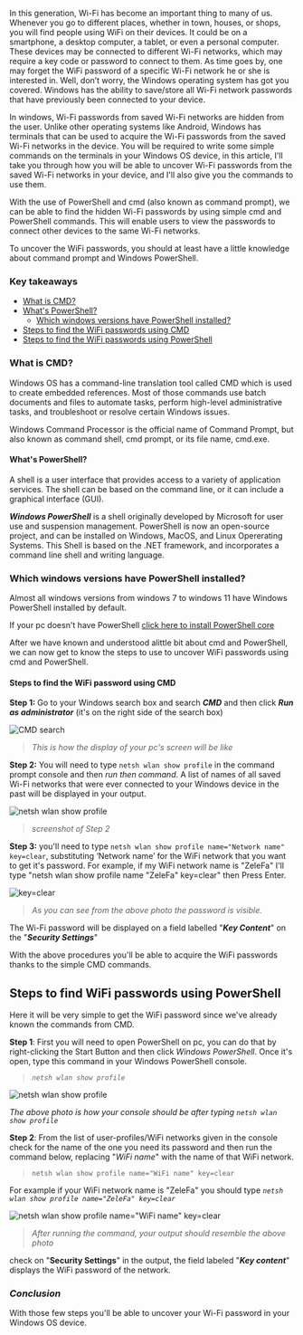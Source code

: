 In this generation, Wi-Fi has become an important thing to many of us. Whenever you go to different places, whether in town, houses, or shops, you will find people using WiFi on their devices. It could be on a smartphone, a desktop computer, a tablet, or even a personal computer. These devices may be connected to different Wi-Fi networks, which may require a key code or password to connect to them. As time goes by, one may forget the WiFi password of a specific Wi-Fi network he or she is interested in. Well, don’t worry, the Windows operating system has got you covered. Windows has the ability to save/store all Wi-Fi network passwords that have previously been connected to your device.

In windows, Wi-Fi passwords from saved Wi-Fi networks are hidden from the user. Unlike other operating systems like Android, Windows has terminals that can be used to acquire the Wi-Fi passwords from the saved Wi-Fi networks in the device. You will be required to write some simple commands on the terminals in your Windows OS device, in this article, I'll take you through how you will be able to unсоver Wi-Fi раsswоrds from the saved Wi-Fi networks in your device, and I'll also give you the commands to use them.

With the use of PowerShell and cmd (also known as command prompt), we can be able to find the hidden Wi-Fi passwords by using simple cmd and PowerShell commands. This will enable users to view the passwords to connect other devices to the same Wi-Fi networks.

To uncover the WiFi passwords, you should at least have a little knowledge about command prompt and Windows PowerShell.

### Key takeaways

- [What is CMD?](#what-is-cmd?)
- [What's PowerShell?](#what's-powershell?)
  - [Which windows versions have PowerShell installed?](which-windows-versions-have-powershell-installed?)
- [Steps to find the WiFi passwords using CMD](#steps-to-find-the-wifi-passwords-using-cmd)
- [Steps to find the WiFi passwords using PowerShell](#steps-to-find-the-wifi-passwords-using-powershell)

### What is CMD?

Windows OS has a command-line translation tool called CMD which is used to create embedded references. Most of those commands use batch documents and files to automate tasks, perform high-level administrative tasks, and troubleshoot or resolve certain Windows issues.

Windows Command Processor is the official name of Command Prompt, but also known as command shell, cmd prompt, or its file name, cmd.exe.

#### What's PowerShell?

A shell is a user interface that provides access to a variety of application services. The shell can be based on the command line, or it can include a graphical interface (GUI).

***Windows PowerShell*** is a shell originally developed by Microsoft for user use and suspension management. PowerShell is now an open-source project, and can be installed on Windows, MacOS, and Linux Opererating Systems. This Shell is based on the .NET framework, and incorporates a command line shell and writing language.

### Which windows versions have PowerShell installed?

Almost all windows versions from windows 7 to windows 11 have Windows PowerShell installed by default.

If your pc doesn't have PowerShell [click here to install PowerShell core](https://docs.microsoft.com/en-us/powershell/scripting/install/installing-powershell-on-windows?view=powershell-7.1)


After we have known and understood alittle bit about cmd and PowerShell, we can now get to know the steps to use to uncover WiFi passwords using cmd and PowerShell.

#### Steps to find the WiFi password using CMD

**Step 1:** Go to your Windows search box and search ***CMD*** and then click ***Run as administrator*** (it's on the right side of the search box)

![CMD search](/engineering-education/uncovering-WiFi-passwords-from-windows/cmd.jpg)

> *This is how the display of your pc's screen will be like*

**Step 2:** You will need to type `netsh wlan show profile` in the command prompt console and then _run then command_. A list of names of all saved Wi-Fi networks that were ever connected to your Windows device in the past will be displayed in your output.

![netsh wlan show profile](/engineering-education/uncovering-WiFi-passwords-from-windows/profile.png)

> *screenshot of Step 2*

**Step 3:** you'll need to type `netsh wlan show profile name="Network name" key=clear`, substituting ‘Network name’ for the WiFi network that you want to get it's password. For example, if my WiFi network name is "ZeleFa" I'll type "netsh wlan show profile name "ZeleFa" key=clear" then Press Enter. 

![key=clear](/engineering-education/uncovering-WiFi-passwords-from-windows/keyclear.png)

> *As you can see from the above photo the password is visible.*

The Wi-Fi password will be displayed on a field labelled "***Key Content***" on the "___Security Settings___"

With the above procedures you'll be able to acquire the WiFi passwords thanks to the simple CMD commands.

## Steps to find WiFi passwords using PowerShell

Here it will be very simple to get the WiFi password since we've already known the commands from CMD.

**Step 1**: First you will need to open PowerShell on pc, you can do that by right-clicking the Start Button and then click _Windows PowerShell_. Once it's open, type this command in your Windows PowerShell console.

> _`netsh wlan show profile`_

![netsh wlan show profile](/engineering-education/uncovering-WiFi-passwords-from-windows/powershellprofile.png)

_The above photo is how your console should be after typing `netsh wlan show profile`_

**Step 2**: From the list of user-profiles/WiFi networks given in the console check for the name of the one you need its password and then run the command below, replacing "_WiFi name_" with the name of that WiFi network.

> `netsh wlan show profile name="WiFi name" key=clear`

For example if your WiFi network name is "ZeleFa" you should type _`netsh wlan show profile name="ZeleFa" key=clear`_

![netsh wlan show profile name="WiFi name" key=clear](/engineering-education/uncovering-WiFi-passwords-from-windows/passwordclear.png)

> _After running the command, your output should resemble the above photo_

check on "__Security Settings__" in the output, the field labeled "___Key content___" displays the WiFi password of the network.

### ***Conclusion***
With those few steps you'll be able to uncover your Wi-Fi password in your Windows OS device.




